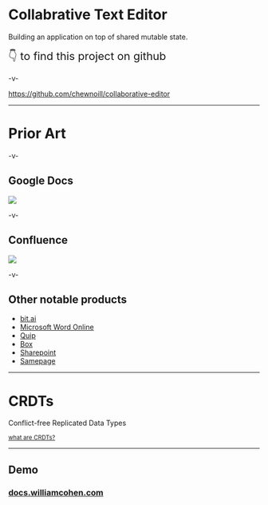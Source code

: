 
# Collabrative Text Editor

Building an application on top of shared mutable state.

<sub style="padding-top:20px;font-size:22px">
👇 to find this project on github
</sub>

-v-

https://github.com/chewnoill/collaborative-editor


---

# Prior Art

-v-

## Google Docs

<img src="/website/decks/google-docs-mkt.png"/>

-v-

## Confluence

<img src="/website/decks/confluence-mkt.png"/>

-v-

## Other notable products

* [bit.ai](https://bit.ai/)
* [Microsoft Word Online](https://office.live.com/start/word.aspx)
* [Quip](https://quip.com/)
* [Box](https://www.box.com/en-in/notes)
* [Sharepoint](https://www.microsoft.com/en-us/microsoft-365/sharepoint/collaboration)
* [Samepage](https://samepage.io/)

---

# CRDTs

Conflict-free Replicated Data Types

<sub>[what are CRDTs?](/website/slides/what-are-crdts)</sub>

---

## Demo

### [docs.williamcohen.com](https://docs.williamcohen.com/document/03c6018a-fcb2-4ed6-866d-87f939ae6388/)
